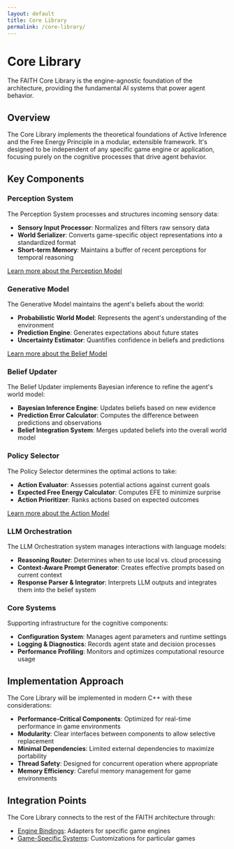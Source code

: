 ```yaml
---
layout: default
title: Core Library
permalink: /core-library/
---
```


# Core Library

The FAITH Core Library is the engine-agnostic foundation of the architecture, providing the fundamental AI systems that power agent behavior.

## Overview

The Core Library implements the theoretical foundations of Active Inference and the Free Energy Principle in a modular, extensible framework. It's designed to be independent of any specific game engine or application, focusing purely on the cognitive processes that drive agent behavior.

## Key Components

### Perception System

The Perception System processes and structures incoming sensory data:

- **Sensory Input Processor**: Normalizes and filters raw sensory data
- **World Serializer**: Converts game-specific object representations into a standardized format
- **Short-term Memory**: Maintains a buffer of recent perceptions for temporal reasoning

[Learn more about the Perception Model](perception-model.html)

### Generative Model

The Generative Model maintains the agent's beliefs about the world:

- **Probabilistic World Model**: Represents the agent's understanding of the environment
- **Prediction Engine**: Generates expectations about future states
- **Uncertainty Estimator**: Quantifies confidence in beliefs and predictions

[Learn more about the Belief Model](belief-model.html)

### Belief Updater

The Belief Updater implements Bayesian inference to refine the agent's world model:

- **Bayesian Inference Engine**: Updates beliefs based on new evidence
- **Prediction Error Calculator**: Computes the difference between predictions and observations
- **Belief Integration System**: Merges updated beliefs into the overall world model

### Policy Selector

The Policy Selector determines the optimal actions to take:

- **Action Evaluator**: Assesses potential actions against current goals
- **Expected Free Energy Calculator**: Computes EFE to minimize surprise
- **Action Prioritizer**: Ranks actions based on expected outcomes

[Learn more about the Action Model](action-model.html)

### LLM Orchestration

The LLM Orchestration system manages interactions with language models:

- **Reasoning Router**: Determines when to use local vs. cloud processing
- **Context-Aware Prompt Generator**: Creates effective prompts based on current context
- **Response Parser & Integrator**: Interprets LLM outputs and integrates them into the belief system

### Core Systems

Supporting infrastructure for the cognitive components:

- **Configuration System**: Manages agent parameters and runtime settings
- **Logging & Diagnostics**: Records agent state and decision processes
- **Performance Profiling**: Monitors and optimizes computational resource usage

## Implementation Approach

The Core Library will be implemented in modern C++ with these considerations:

- **Performance-Critical Components**: Optimized for real-time performance in game environments
- **Modularity**: Clear interfaces between components to allow selective replacement
- **Minimal Dependencies**: Limited external dependencies to maximize portability
- **Thread Safety**: Designed for concurrent operation where appropriate
- **Memory Efficiency**: Careful memory management for game environments

## Integration Points

The Core Library connects to the rest of the FAITH architecture through:

- [Engine Bindings](engine-bindings.html): Adapters for specific game engines
- [Game-Specific Systems](game-specific-systems.html): Customizations for particular games
